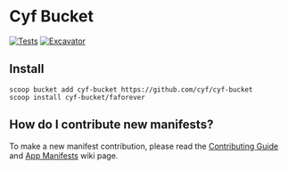 # Cyf Bucket

[![Tests](https://github.com/cyf/cyf-bucket/actions/workflows/ci.yml/badge.svg)](https://github.com/cyf/cyf-bucket/actions/workflows/ci.yml)
[![Excavator](https://github.com/cyf/cyf-bucket/actions/workflows/excavator.yml/badge.svg)](https://github.com/cyf/cyf-bucket/actions/workflows/excavator.yml)

## Install

```pwsh
scoop bucket add cyf-bucket https://github.com/cyf/cyf-bucket
scoop install cyf-bucket/faforever
```

## How do I contribute new manifests?

To make a new manifest contribution, please read the [Contributing
Guide](https://github.com/ScoopInstaller/.github/blob/main/.github/CONTRIBUTING.md)
and [App Manifests](https://github.com/ScoopInstaller/Scoop/wiki/App-Manifests)
wiki page.
